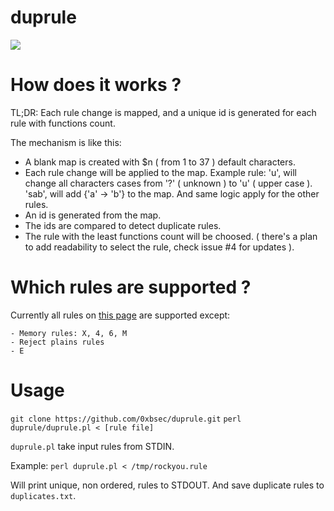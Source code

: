 # duprule

![](https://travis-ci.org/0xbsec/duprule.svg?branch=master)

# How does it works ?

TL;DR: Each rule change is mapped, and a unique id is generated for each rule with functions count.

The mechanism is like this:

- A blank map is created with $n ( from 1 to 37 ) default characters.
- Each rule change will be applied to the map.
    Example rule: 'u', will change all characters cases from '?' ( unknown ) to 'u' ( upper case ).
    'sab', will add {'a' -> 'b'} to the map. And same logic apply for the other rules.
- An id is generated from the map.
- The ids are compared to detect duplicate rules.
- The rule with the least functions count will be choosed. ( there's a plan to add readability  to select the rule, check issue #4 for updates ).

# Which rules are supported ?

Currently all rules on [this page](https://hashcat.net/wiki/doku.php?id=rule_based_attack) are supported except: 

    - Memory rules: X, 4, 6, M
    - Reject plains rules
    - E

# Usage

`git clone https://github.com/0xbsec/duprule.git`
`perl duprule/duprule.pl < [rule file]`

`duprule.pl` take input rules from STDIN.

Example: `perl duprule.pl < /tmp/rockyou.rule`

Will print unique, non ordered, rules to STDOUT. And save duplicate rules to `duplicates.txt`.
